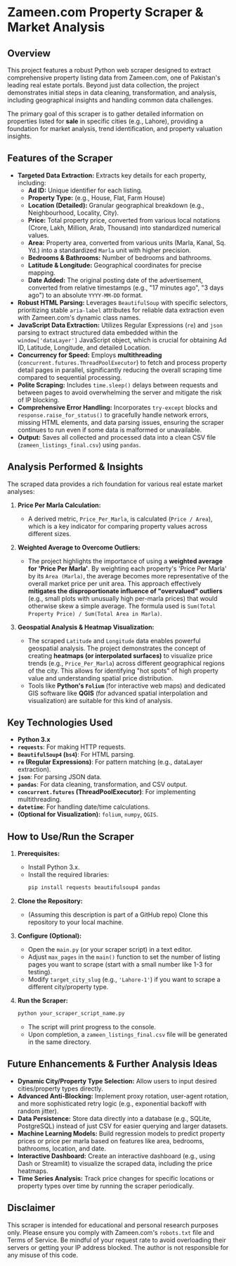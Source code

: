 # Zameen.com Property Scraper & Market Analysis

## Overview

This project features a robust Python web scraper designed to extract comprehensive property listing data from Zameen.com, one of Pakistan's leading real estate portals. Beyond just data collection, the project demonstrates initial steps in data cleaning, transformation, and analysis, including geographical insights and handling common data challenges.

The primary goal of this scraper is to gather detailed information on properties listed for **sale** in specific cities (e.g., Lahore), providing a foundation for market analysis, trend identification, and property valuation insights.

## Features of the Scraper

* **Targeted Data Extraction:** Extracts key details for each property, including:
    * **Ad ID:** Unique identifier for each listing.
    * **Property Type:** (e.g., House, Flat, Farm House)
    * **Location (Detailed):** Granular geographical breakdown (e.g., Neighbourhood, Locality, City).
    * **Price:** Total property price, converted from various local notations (Crore, Lakh, Million, Arab, Thousand) into standardized numerical values.
    * **Area:** Property area, converted from various units (Marla, Kanal, Sq. Yd.) into a standardized `Marla` unit with higher precision.
    * **Bedrooms & Bathrooms:** Number of bedrooms and bathrooms.
    * **Latitude & Longitude:** Geographical coordinates for precise mapping.
    * **Date Added:** The original posting date of the advertisement, converted from relative timestamps (e.g., "17 minutes ago", "3 days ago") to an absolute `YYYY-MM-DD` format.
* **Robust HTML Parsing:** Leverages `BeautifulSoup` with specific selectors, prioritizing stable `aria-label` attributes for reliable data extraction even with Zameen.com's dynamic class names.
* **JavaScript Data Extraction:** Utilizes Regular Expressions (`re`) and `json` parsing to extract structured data embedded within the `window['dataLayer']` JavaScript object, which is crucial for obtaining Ad ID, Latitude, Longitude, and detailed Location.
* **Concurrency for Speed:** Employs **multithreading** (`concurrent.futures.ThreadPoolExecutor`) to fetch and process property detail pages in parallel, significantly reducing the overall scraping time compared to sequential processing.
* **Polite Scraping:** Includes `time.sleep()` delays between requests and between pages to avoid overwhelming the server and mitigate the risk of IP blocking.
* **Comprehensive Error Handling:** Incorporates `try-except` blocks and `response.raise_for_status()` to gracefully handle network errors, missing HTML elements, and data parsing issues, ensuring the scraper continues to run even if some data is malformed or unavailable.
* **Output:** Saves all collected and processed data into a clean CSV file (`zameen_listings_final.csv`) using `pandas`.

## Analysis Performed & Insights

The scraped data provides a rich foundation for various real estate market analyses:

1.  **Price Per Marla Calculation:**
    * A derived metric, `Price_Per_Marla`, is calculated (`Price / Area`), which is a key indicator for comparing property values across different sizes.

2.  **Weighted Average to Overcome Outliers:**
    * The project highlights the importance of using a **weighted average for 'Price Per Marla'**. By weighting each property's 'Price Per Marla' by its `Area (Marla)`, the average becomes more representative of the overall market price per unit area. This approach effectively **mitigates the disproportionate influence of "overvalued" outliers** (e.g., small plots with unusually high per-marla prices) that would otherwise skew a simple average. The formula used is `Sum(Total Property Price) / Sum(Total Area in Marla)`.

3.  **Geospatial Analysis & Heatmap Visualization:**
    * The scraped `Latitude` and `Longitude` data enables powerful geospatial analysis. The project demonstrates the concept of creating **heatmaps (or interpolated surfaces)** to visualize price trends (e.g., `Price_Per_Marla`) across different geographical regions of the city. This allows for identifying "hot spots" of high property value and understanding spatial price distribution.
    * Tools like **Python's `Folium`** (for interactive web maps) and dedicated GIS software like **QGIS** (for advanced spatial interpolation and visualization) are suitable for this kind of analysis.

## Key Technologies Used

* **Python 3.x**
* **`requests`**: For making HTTP requests.
* **`BeautifulSoup4` (`bs4`)**: For HTML parsing.
* **`re` (Regular Expressions)**: For pattern matching (e.g., dataLayer extraction).
* **`json`**: For parsing JSON data.
* **`pandas`**: For data cleaning, transformation, and CSV output.
* **`concurrent.futures` (ThreadPoolExecutor)**: For implementing multithreading.
* **`datetime`**: For handling date/time calculations.
* **(Optional for Visualization):** `folium`, `numpy`, `QGIS`.

## How to Use/Run the Scraper

1.  **Prerequisites:**
    * Install Python 3.x.
    * Install the required libraries:
        ```bash
        pip install requests beautifulsoup4 pandas
        ```

2.  **Clone the Repository:**
    * (Assuming this description is part of a GitHub repo) Clone this repository to your local machine.

3.  **Configure (Optional):**
    * Open the `main.py` (or your scraper script) in a text editor.
    * Adjust `max_pages` in the `main()` function to set the number of listing pages you want to scrape (start with a small number like 1-3 for testing).
    * Modify `target_city_slug` (e.g., `'Lahore-1'`) if you want to scrape a different city/property type.

4.  **Run the Scraper:**
    ```bash
    python your_scraper_script_name.py
    ```
    * The script will print progress to the console.
    * Upon completion, a `zameen_listings_final.csv` file will be generated in the same directory.

## Future Enhancements & Further Analysis Ideas

* **Dynamic City/Property Type Selection:** Allow users to input desired cities/property types directly.
* **Advanced Anti-Blocking:** Implement proxy rotation, user-agent rotation, and more sophisticated retry logic (e.g., exponential backoff with random jitter).
* **Data Persistence:** Store data directly into a database (e.g., SQLite, PostgreSQL) instead of just CSV for easier querying and larger datasets.
* **Machine Learning Models:** Build regression models to predict property prices or price per marla based on features like area, bedrooms, bathrooms, location, and date.
* **Interactive Dashboard:** Create an interactive dashboard (e.g., using Dash or Streamlit) to visualize the scraped data, including the price heatmaps.
* **Time Series Analysis:** Track price changes for specific locations or property types over time by running the scraper periodically.

## Disclaimer

This scraper is intended for educational and personal research purposes only. Please ensure you comply with Zameen.com's `robots.txt` file and Terms of Service. Be mindful of your request rate to avoid overloading their servers or getting your IP address blocked. The author is not responsible for any misuse of this code.
